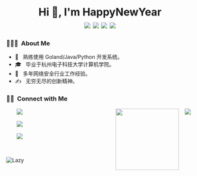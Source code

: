 <h1 align="center">Hi 👋, I'm HappyNewYear
  <div style="text-align: center;">
    <img src="https://img.shields.io/badge/-Goland-F7DF1E?style=flat-square&logo=goland&logoColor=black" style="display: inline-block;" /> 
    <img src="https://img.shields.io/badge/-Java-007396?style=flat-square&logo=java&logoColor=white" style="display: inline-block;" /> 
    <img src="https://img.shields.io/badge/-Python-3776AB?style=flat-square&logo=python&logoColor=white" style="display: inline-block;" />
    <img src="https://komarev.com/ghpvc/?username=Foleyzhao" style="display: inline-block;">
  </div>
</h1>
<h3> 👨🏻‍💻 &nbsp;About Me </h3>

  - 🤔 &nbsp; 熟练使用 Goland/Java/Python 开发系统。
  - 🎓 &nbsp; 毕业于杭州电子科技大学计算机学院。
  - 🌱 &nbsp; 多年网络安全行业工作经验。
  - ✍️ &nbsp; 无穷无尽的创新精神。

<h3> 🤝🏻 &nbsp;Connect with Me</h3>

<div> 
   <span align="right">
      <img align="right" style="margin: auto 8px" src="https://github-readme-stats.vercel.app/api/top-langs/?username=Foleyzhao&layout=compact&langs_count=6&bg_color=E6E6FA">
      <img width="170" height="165" style="margin: auto 8px" align="right" src="https://github-profile-trophy.vercel.app/?username=Foleyzhao&theme=onedark&title=MultiLanguage,Joined2020,Commits,Experience&row=2&column=2">
  </span>  
  <span align="left">
    <p>&nbsp;&nbsp;&nbsp;&nbsp;&nbsp;&nbsp; 
      <a href="https://github.com/Foleyzhao" target="_blank">
        <img src="https://img.shields.io/badge/email-white?style=social&logo=gmail&label=foleyzhao@163.com">
      </a>
    </p>
    <p>&nbsp;&nbsp;&nbsp;&nbsp;&nbsp;&nbsp;  
      <a href="https://github.com/Foleyzhao" target="_blank">
        <img src="https://img.shields.io/badge/github-white?style=social&logo=github&label=Foleyzhao">
      </a>
    </p>
    <p>&nbsp;&nbsp;&nbsp;&nbsp;&nbsp;&nbsp;  
      <a href="https://happy.zj.cn/" target="_blank">
        <img src="https://img.shields.io/badge/Blog-blue?style=social&label=📝  HappyNewYear">
      </a>
    </p>
  </span>
</div>

<p> &nbsp;</p>
<img src="https://github-readme-activity-graph.vercel.app/graph?username=Foleyzhao&theme=github-compact&custom_title=Activity&radius=30&height=250" alt="Lazy">
